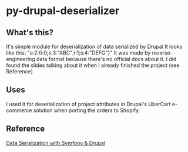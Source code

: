 # py-drupal-deserializer

## What's this?
It's simple module for deserialization of data serialized by Drupal
It looks like this: "a:2:{i:0;s:3:"ABC";i:1;s:4:"DEFG"}"
It was made by reverse-engineering data format because there's no official docs about it. 
I did found the slides talking about it when I already finished the project (see Reference)

## Uses
I used it for deserialization of project attributes in Drupal's UberCart e-commerce solution when porting the orders to Shopify.

## Reference
[Data Serialization with Symfony & Drupal](https://events.drupal.org/sites/default/files/slides/serializer.pdf)
